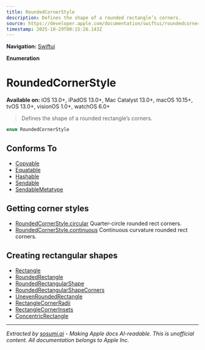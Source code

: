 ```yaml
---
title: RoundedCornerStyle
description: Defines the shape of a rounded rectangle’s corners.
source: https://developer.apple.com/documentation/swiftui/roundedcornerstyle
timestamp: 2025-10-29T00:15:26.143Z
---
```


**Navigation:** [Swiftui](/documentation/swiftui)

**Enumeration**

# RoundedCornerStyle

**Available on:** iOS 13.0+, iPadOS 13.0+, Mac Catalyst 13.0+, macOS 10.15+, tvOS 13.0+, visionOS 1.0+, watchOS 6.0+

> Defines the shape of a rounded rectangle’s corners.

```swift
enum RoundedCornerStyle
```

## Conforms To

- [Copyable](/documentation/Swift/Copyable)
- [Equatable](/documentation/Swift/Equatable)
- [Hashable](/documentation/Swift/Hashable)
- [Sendable](/documentation/Swift/Sendable)
- [SendableMetatype](/documentation/Swift/SendableMetatype)

## Getting corner styles

- [RoundedCornerStyle.circular](/documentation/swiftui/roundedcornerstyle/circular) Quarter-circle rounded rect corners.
- [RoundedCornerStyle.continuous](/documentation/swiftui/roundedcornerstyle/continuous) Continuous curvature rounded rect corners.

## Creating rectangular shapes

- [Rectangle](/documentation/swiftui/rectangle)
- [RoundedRectangle](/documentation/swiftui/roundedrectangle)
- [RoundedRectangularShape](/documentation/swiftui/roundedrectangularshape)
- [RoundedRectangularShapeCorners](/documentation/swiftui/roundedrectangularshapecorners)
- [UnevenRoundedRectangle](/documentation/swiftui/unevenroundedrectangle)
- [RectangleCornerRadii](/documentation/swiftui/rectanglecornerradii)
- [RectangleCornerInsets](/documentation/swiftui/rectanglecornerinsets)
- [ConcentricRectangle](/documentation/swiftui/concentricrectangle)

---

*Extracted by [sosumi.ai](https://sosumi.ai) - Making Apple docs AI-readable.*
*This is unofficial content. All documentation belongs to Apple Inc.*
